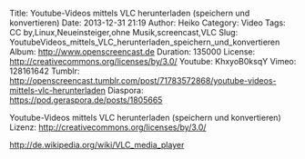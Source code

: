 Title: Youtube-Videos mittels VLC herunterladen (speichern und konvertieren)
Date: 2013-12-31 21:19
Author: Heiko
Category: Video
Tags: CC by,Linux,Neueinsteiger,ohne Musik,screencast,VLC
Slug: YoutubeVideos_mittels_VLC_herunterladen_speichern_und_konvertieren
Album: http://www.openscreencast.de
Duration: 135000
License: http://creativecommons.org/licenses/by/3.0/
Youtube: KhxyoB0ksqY
Vimeo: 128161642
Tumblr: http://openscreencast.tumblr.com/post/71783572868/youtube-videos-mittels-vlc-herunterladen
Diaspora: https://pod.geraspora.de/posts/1805665

Youtube-Videos mittels VLC herunterladen (speichern und konvertieren)  
Lizenz: <http://creativecommons.org/licenses/by/3.0/>  
  
<http://de.wikipedia.org/wiki/VLC_media_player>

